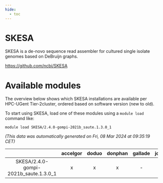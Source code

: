 ```yaml
---
hide:
  - toc
---
```


SKESA
=====


SKESA is a de-novo sequence read assembler for cultured single isolate genomes based on DeBruijn graphs.

https://github.com/ncbi/SKESA
# Available modules


The overview below shows which SKESA installations are available per HPC-UGent Tier-2cluster, ordered based on software version (new to old).

To start using SKESA, load one of these modules using a `module load` command like:

```shell
module load SKESA/2.4.0-gompi-2021b_saute.1.3.0_1
```

*(This data was automatically generated on Fri, 08 Mar 2024 at 09:35:19 CET)*  

| |accelgor|doduo|donphan|gallade|joltik|skitty|
| :---: | :---: | :---: | :---: | :---: | :---: | :---: |
|SKESA/2.4.0-gompi-2021b_saute.1.3.0_1|x|x|x|-|x|x|

